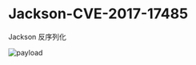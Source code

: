 # Jackson-CVE-2017-17485
Jackson 反序列化

![payload](https://raw.githubusercontent.com/iBearcat/Jackson-CVE-2017-17485/master/img/1.jpg)
